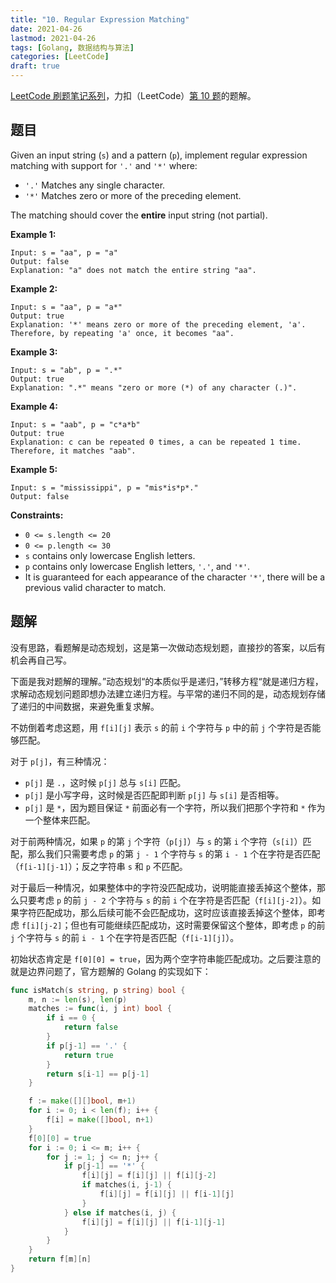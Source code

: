 ```yaml
---
title: "10. Regular Expression Matching"
date: 2021-04-26
lastmod: 2021-04-26
tags: [Golang, 数据结构与算法]
categories: [LeetCode]
draft: true
---
```


[LeetCode 刷题笔记系列](/posts/leetcode/leetcode)，力扣（LeetCode）[第 10 题](https://leetcode-cn.com/problems/regular-expression-matching)的题解。

<!--more-->

## 题目

Given an input string (`s`) and a pattern (`p`), implement regular expression matching with support for `'.'` and `'*'` where:

- `'.'` Matches any single character.​​​​
- `'*'` Matches zero or more of the preceding element.

The matching should cover the **entire** input string (not partial).

**Example 1:**

```text
Input: s = "aa", p = "a"
Output: false
Explanation: "a" does not match the entire string "aa".
```

**Example 2:**

```text
Input: s = "aa", p = "a*"
Output: true
Explanation: '*' means zero or more of the preceding element, 'a'. Therefore, by repeating 'a' once, it becomes "aa".
```

**Example 3:**

```text
Input: s = "ab", p = ".*"
Output: true
Explanation: ".*" means "zero or more (*) of any character (.)".
```

**Example 4:**

```text
Input: s = "aab", p = "c*a*b"
Output: true
Explanation: c can be repeated 0 times, a can be repeated 1 time. Therefore, it matches "aab".
```

**Example 5:**

```text
Input: s = "mississippi", p = "mis*is*p*."
Output: false
```

**Constraints:**

- `0 <= s.length <= 20`
- `0 <= p.length <= 30`
- `s` contains only lowercase English letters.
- `p` contains only lowercase English letters, `'.'`, and `'*'`.
- It is guaranteed for each appearance of the character `'*'`, there will be a previous valid character to match.

## 题解

没有思路，看题解是动态规划，这是第一次做动态规划题，直接抄的答案，以后有机会再自己写。

下面是我对题解的理解。”动态规划“的本质似乎是递归，”转移方程“就是递归方程，求解动态规划问题即想办法建立递归方程。与平常的递归不同的是，动态规划存储了递归的中间数据，来避免重复求解。

不妨倒着考虑这题，用 `f[i][j]` 表示 `s` 的前 `i` 个字符与 `p` 中的前 `j` 个字符是否能够匹配。

对于 `p[j]`，有三种情况：

- `p[j]` 是 `.`，这时候 `p[j]` 总与 `s[i]` 匹配。
- `p[j]` 是小写字母，这时候是否匹配即判断 `p[j]` 与 `s[i]` 是否相等。
- `p[j]` 是 `*`，因为题目保证 `*` 前面必有一个字符，所以我们把那个字符和 `*` 作为一个整体来匹配。

对于前两种情况，如果 `p` 的第 `j` 个字符（`p[j]`）与 `s` 的第 `i` 个字符（`s[i]`）匹配，那么我们只需要考虑 `p` 的第 `j - 1` 个字符与 `s` 的第 `i - 1` 个在字符是否匹配（`f[i-1][j-1]`）；反之字符串 `s` 和 `p` 不匹配。

对于最后一种情况，如果整体中的字符没匹配成功，说明能直接丢掉这个整体，那么只要考虑 `p` 的前 `j - 2` 个字符与 `s` 的前 `i` 个在字符是否匹配（`f[i][j-2]`）。如果字符匹配成功，那么后续可能不会匹配成功，这时应该直接丢掉这个整体，即考虑 `f[i][j-2]`；但也有可能继续匹配成功，这时需要保留这个整体，即考虑 `p` 的前 `j` 个字符与 `s` 的前 `i - 1` 个在字符是否匹配（`f[i-1][j]`）。

初始状态肯定是 `f[0][0] = true`，因为两个空字符串能匹配成功。之后要注意的就是边界问题了，官方题解的 Golang 的实现如下：

```go
func isMatch(s string, p string) bool {
    m, n := len(s), len(p)
    matches := func(i, j int) bool {
        if i == 0 {
            return false
        }
        if p[j-1] == '.' {
            return true
        }
        return s[i-1] == p[j-1]
    }

    f := make([][]bool, m+1)
    for i := 0; i < len(f); i++ {
        f[i] = make([]bool, n+1)
    }
    f[0][0] = true
    for i := 0; i <= m; i++ {
        for j := 1; j <= n; j++ {
            if p[j-1] == '*' {
                f[i][j] = f[i][j] || f[i][j-2]
                if matches(i, j-1) {
                    f[i][j] = f[i][j] || f[i-1][j]
                }
            } else if matches(i, j) {
                f[i][j] = f[i][j] || f[i-1][j-1]
            }
        }
    }
    return f[m][n]
}
```
